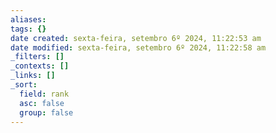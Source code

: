 ```yaml
---
aliases: 
tags: {}
date created: sexta-feira, setembro 6º 2024, 11:22:53 am
date modified: sexta-feira, setembro 6º 2024, 11:22:58 am
_filters: []
_contexts: []
_links: []
_sort:
  field: rank
  asc: false
  group: false
---
```

